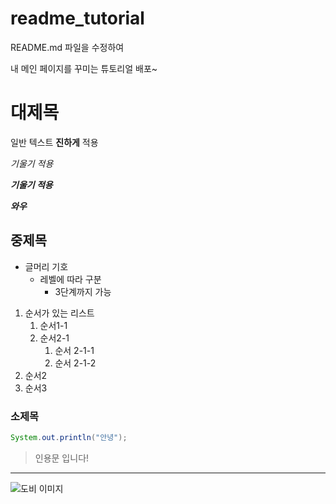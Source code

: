 # readme_tutorial
README.md 파일을 수정하여

내 메인 페이지를 꾸미는 튜토리얼 배포~

# 대제목

일반 텍스트 **진하게** 적용

_기울기 적용_

***기울기 적용***

___와우___

## 중제목

- 글머리 기호
    - 레벨에 따라 구분
        - 3단계까지 가능

1. 순서가 있는 리스트
    1. 순서1-1
    1. 순서2-1
        1. 순서 2-1-1
        1. 순서 2-1-2
1. 순서2
1. 순서3

### 소제목

```java
System.out.println("안녕");
```

> 인용문
> 입니다!

---

![도비 이미지](https://encrypted-tbn0.gstatic.com/images?q=tbn:ANd9GcSmZe518TnCVRpKZbTzIILmyJ8iJVhVLIBrJIAOXPvxqA&s)